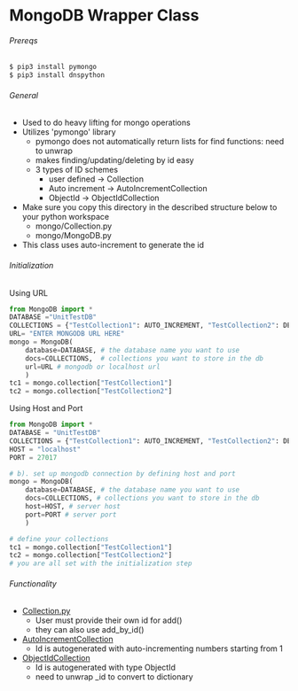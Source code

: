 # MongoDB Wrapper Class
###### Prereqs
```bash
$ pip3 install pymongo
$ pip3 install dnspython
```
###### General
- Used to do heavy lifting for mongo operations
- Utilizes 'pymongo' library
    - pymongo does not automatically return lists for find functions: need to unwrap
    - makes finding/updating/deleting by id easy
    - 3 types of ID schemes
        - user defined -> Collection
        - Auto increment -> AutoIncrementCollection
        - ObjectId -> ObjectIdCollection
- Make sure you copy this directory in the described structure below to your python workspace
    - mongo/Collection.py
    - mongo/MongoDB.py
- This class uses auto-increment to generate the id

###### Initialization
Using URL
```python
from MongoDB import *
DATABASE ="UnitTestDB"
COLLECTIONS = {"TestCollection1": AUTO_INCREMENT, "TestCollection2": DEFAULT}
URL= "ENTER MONGODB URL HERE"
mongo = MongoDB(
    database=DATABASE, # the database name you want to use 
    docs=COLLECTIONS,  # collections you want to store in the db
    url=URL # mongodb or localhost url
    )
tc1 = mongo.collection["TestCollection1"]
tc2 = mongo.collection["TestCollection2"]
```
Using Host and Port
```python
from MongoDB import *
DATABASE = "UnitTestDB"
COLLECTIONS = {"TestCollection1": AUTO_INCREMENT, "TestCollection2": DEFAULT}
HOST = "localhost"
PORT = 27017

# b). set up mongodb connection by defining host and port
mongo = MongoDB(
    database=DATABASE, # the database name you want to use  
    docs=COLLECTIONS, # collections you want to store in the db
    host=HOST, # server host
    port=PORT # server port
    )

# define your collections
tc1 = mongo.collection["TestCollection1"]
tc2 = mongo.collection["TestCollection2"]
# you are all set with the initialization step
```

###### Functionality

- [Collection.py](Collection.py)
    - User must provide their own id for add()
    - they can also use add_by_id()
- [AutoIncrementCollection](AutoIncrementCollection.py)
    - Id is autogenerated with auto-incrementing numbers starting from 1
- [ObjectIdCollection](ObjectIdCollection.py)
    - Id is autogenerated with type ObjectId
    - need to unwrap _id to convert to dictionary
     
